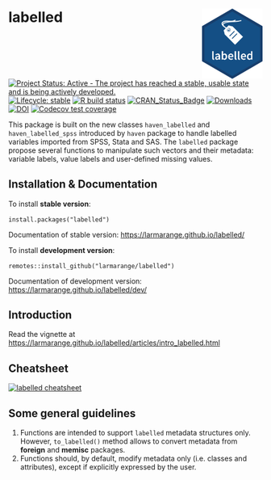 # labelled <img src="man/figures/labelled.png" align="right" width="120" />

<!-- badges: start -->

[![Project Status: Active - The project has reached a stable, usable
state and is being actively
developed.](https://www.repostatus.org/badges/0.1.0/active.svg)](https://www.repostatus.org/#active)
[![Lifecycle:
stable](https://img.shields.io/badge/lifecycle-stable-brightgreen.svg)](https://lifecycle.r-lib.org/articles/stages.html#stable)
[![R build status](https://github.com/larmarange/labelled/workflows/R-CMD-check/badge.svg)](https://github.com/larmarange/labelled/actions)
[![CRAN\_Status\_Badge](https://www.r-pkg.org/badges/version/labelled)](https://cran.r-project.org/package=labelled)
[![Downloads](https://cranlogs.r-pkg.org/badges/labelled)](https://cran.r-project.org/package=labelled)
[![DOI](https://www.zenodo.org/badge/38772078.svg)](https://www.zenodo.org/badge/latestdoi/38772078)
[![Codecov test coverage](https://codecov.io/gh/larmarange/labelled/branch/main/graph/badge.svg)](https://app.codecov.io/gh/larmarange/labelled?branch=main)
<!-- [![Rdoc](https://www.rdocumentation.org/badges/version/labelled)](https://www.rdocumentation.org/packages/labelled) -->
<!-- badges: end -->

This package is built on the new classes `haven_labelled` and
`haven_labelled_spss` introduced by `haven` package to handle labelled
variables imported from SPSS, Stata and SAS. The `labelled` package
propose several functions to manipulate such vectors and their metadata:
variable labels, value labels and user-defined missing values.

## Installation & Documentation

To install **stable version**:

```{r eval=FALSE}
install.packages("labelled")
```

Documentation of stable version: <https://larmarange.github.io/labelled/>

To install **development version**:

```{r eval=FALSE}
remotes::install_github("larmarange/labelled")
```

Documentation of development version: <https://larmarange.github.io/labelled/dev/>

## Introduction

Read the vignette at
<https://larmarange.github.io/labelled/articles/intro_labelled.html>

## Cheatsheet

[![labelled
cheatsheet](https://github.com/larmarange/labelled/raw/main/cheatsheet/labelled_cheatsheet.png)](https://github.com/larmarange/labelled/raw/main/cheatsheet/labelled_cheatsheet.pdf)

## Some general guidelines

1.  Functions are intended to support `labelled` metadata structures
    only. However, `to_labelled()` method allows to convert metadata
    from **foreign** and **memisc** packages.
2.  Functions should, by default, modify metadata only (i.e. classes and
    attributes), except if explicitly expressed by the user.
